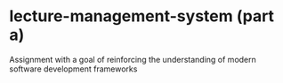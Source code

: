# lecture-management-system (part a)
Assignment with a goal of reinforcing the understanding of modern software development frameworks
